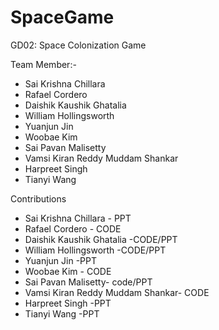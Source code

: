 # SpaceGame
GD02: Space Colonization Game
 
 Team Member:-
 * Sai Krishna Chillara
 * Rafael Cordero
 * Daishik Kaushik Ghatalia
 * William Hollingsworth
 * Yuanjun Jin
 * Woobae Kim
 * Sai Pavan Malisetty
 * Vamsi Kiran Reddy Muddam Shankar
 * Harpreet Singh
 * Tianyi Wang

Contributions
* Sai Krishna Chillara - PPT
* Rafael Cordero - CODE
* Daishik Kaushik Ghatalia -CODE/PPT
* William Hollingsworth -CODE/PPT
* Yuanjun Jin -PPT
* Woobae Kim - CODE
* Sai Pavan Malisetty- code/PPT
* Vamsi Kiran Reddy Muddam Shankar- CODE
* Harpreet Singh -PPT
* Tianyi Wang -PPT
